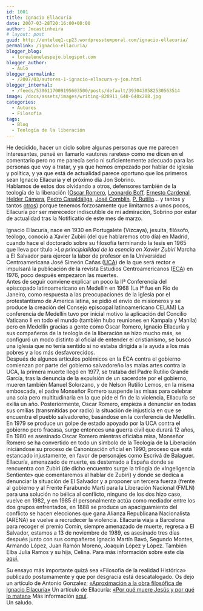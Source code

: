 ```yaml
---
id: 1001
title: Ignacio Ellacuría
date: 2007-03-28T20:16:00+00:00
author: Jmcastinheira
# layout: post
guid: http://enteleq1-cp23.wordpresstemporal.com/ignacio-ellacuria/
permalink: /ignacio-ellacuria/
blogger_blog:
  - lorealenelespejo.blogspot.com
blogger_author:
  - Aulo
blogger_permalink:
  - /2007/03/autores-1-ignacio-ellacura-y-jon.html
blogger_internal:
  - /feeds/5306117009195603500/posts/default/3930430582530563514
image: /docs/assets/images/writing-828911_640-640x288.jpg
categories:
  - Autores
  - Filosofía
tags:
  - Blog
  - Teología de la liberación
---
```

He decidido, hacer un ciclo sobre algunas personas que me parecen interesantes, pensé en llamarlo «autores raretes» como me dicen en el comentario pero no me parecía serio ni suficientemente adecuado para las personas que voy a tratar, y ya que hemos empezado por hablar de iglesia y política, y ya que está de actualidad parece oportuno que los primeros sean Ignacio Ellacuría y el próximo día Jon Sobrino.  
Hablamos de estos dos olvidando a otros, defensores también de la teología de la liberación (<a href="http://www.comitesromero.org/romero.htm" class="broken_link" rel="nofollow">Oscar Romero</a>, [Leonardo Boff](http://www.servicioskoinonia.org/boff/), [Ernesto Cardenal](http://www.palabravirtual.com/index.php?ir=crit.php&wid=100&show=poemas&p=Ernesto+Cardenal), [Helder Cámera](http://es.wikipedia.org/wiki/H%C3%A9lder_C%C3%A2mara), [Pedro Casaldáliga](http://www.servicioskoinonia.org/pedro/), [José Comblín](http://www.youtube.com/watch?v=piVP22keQaA), [P. Rutilio](http://es.wikipedia.org/wiki/Rutilio_Grande)&#8230; y tantos y tantos [otros](http://es.wikipedia.org/wiki/Teolog%C3%ADa_de_la_liberaci%C3%B3n)) porque tenemos forzosamente que limitarnos a unos pocos, Ellacuría por ser merecedor indiscutible de mi admiración, Sobrino por estar de actualidad tras la Notificatio de este mes de marzo.

Ignacio Ellacuría, nace en 1930 en Portugalete (Vizcaya), jesuita, filósofo, teólogo, conoció a Xavier Zubiri (del que hablaremos otro día) en Madríd, cuando hace el doctorado sobre su filosofía terminando la tesis en 1965 que lleva por título >_La principialidad de la esencia en Xavier Zubiri_ Marcha a El Salvador para ejercer la labor de profesor en la Universidad Centroamericana José Simeón Cañas ([UCA](http://www.uca.edu.sv/)) de la que será rector e impulsará la publicación de la revista Estudios Centroamericanos ([ECA](http://www.uca.edu.sv/publica/eca/ecaind.html)) en 1976, poco después empezaron las muertes.  
Antes de seguir conviene explicar un poco la IIª Conferencia del episcopado latinoamericano en Medellín en 1968 (La Iª fue en Rio de Janeiro, como respuesta a las preocupaciones de la iglesia por el protestantismo de America latina, se pidió el envío de misioneros y se produce la creación del Consejo episcopal latinoamericano CELAM) La conferencia de Medellín tuvo por inicial motivo la aplicación del Concilio Vaticano II en todo el mundo (también hubo reuniones en Kampala y Manila) pero en Medellín gracias a gente como Oscar Romero, Ignacio Ellacuría y sus compañeros de la teología de la liberación se hizo mucho más, se configuró un modo distinto al oficial de entender el cristianismo, se buscó una iglesia que no tenía sentido si no estaba dirigida a la ayuda a los más pobres y a los más desfavorecidos.  
Después de algunos artículos polémicos en la ECA contra el gobierno comienzan por parte del gobierno salvadoreño las malas artes contra la UCA, la primera muerte llegó en 1977, se trataba del Padre Rutilio Grande García, tras la denuncia de la expulsión de un sacerdote por el gobierno, mueren también Manuel Solorzano, y de Nelson Rutilio Lemos, en la misma emboscada, el padre Monseñor Romero suspende las misas para celebrar una sola pero multitudinaria en la que pide el fin de la violencia, Ellacuría se exilia un año. Posteriormente, Oscar Romero, empieza a denunciar en todas sus omílias (transmitidas por radio) la situación de injusticia en que se encuentra el pueblo salvadoreño, basándose en la conferencia de Medellín.  
En 1979 se produce un golpe de estado apoyado por la UCA contra el gobierno pero fracasa, surge entonces una guerra civil que durará 12 años, En 1980 es asesinado Oscar Romero mientras oficiaba misa, Monseñor Romero se ha convertido en todo un símbolo de la Teología de la Liberación iniciándose su proceso de Canonización oficial en 1990, proceso que está estancado injustamente, en favor de personajes como Escrivá de Balaguer.  
Ellacuría, amenazado de muerte, es desterrado a España donde se rencuentra con Zubiri (de dicho encuentro surge la trilogía de «Ingeligencia Sentiente» que comentaremos al hablar de Zubiri) y donde se dedica a denunciar la situación de El Salvador y a proponer un tercera fuerza (frente al gobierno y al Frente Farabundo Martí para la Liberación Nacional (FMLN) para una solución no bélica al conflicto, ninguno de los dos hizo caso, vuelve en 1982, y en 1985 él personalmente actúa como mediador entre los dos grupos enfrentados, en 1888 se produce un apaciguamiento del conflicto se hacen elecciones que gana Alianza Republicana Nacionalista (ARENA) se vuelve a recrudecer la violencia. Ellacuría viaja a Barcelona para recoger el premio Comín, siempre amenazado de muerte, regresa a El Salvador, estamos a 13 de noviembre de 1989, es asesinado tres días después junto con sus compañeros Ignacio Martín Bavó, Segundo Montes, Armando López, Juan Ramón Moreno, Joaquín López y López. También Elba Julia Ramos y su hija, Celina. Para más información sobre este día [aquí.](http://www.envio.org.ni/articulo/614)

Su ensayo más importante quizá sea «Filosofía de la realidad Histórica» publicado postumamente y que por desgracia está descatalogado. Os dejo un artículo de Antonio Gonzalez; <a href="http://www.geocities.com/praxeologia/barceie.html" class="broken_link" rel="nofollow">«Aproximación a la obra filosófica de Ignacio Ellacuría»</a> Un artículo de Ellacuría: <a href="http://www.redescristianas.net/2007/04/07/por-que-muere-jesus-y-por-que-lo-matan-ignacio-ellacuria/" class="broken_link" rel="nofollow">«Por qué muere Jesús y por qué lo matan»</a> Más información [aquí](http://www.ensayistas.org/filosofos/spain/ellacuria/introd.htm).  
Un saludo.